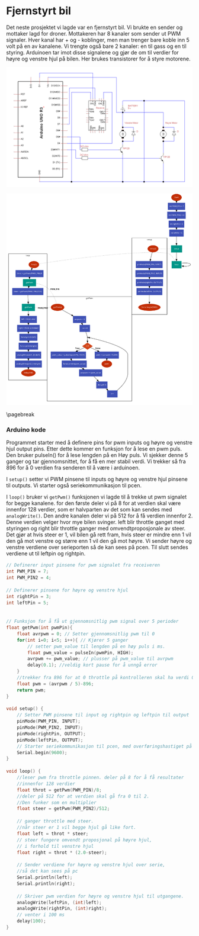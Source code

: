# Fjernstyrt bil


Det neste prosjektet vi lagde var en fjernstyrt bil. Vi brukte en sender og mottaker lagd for droner. Mottakeren har 8 kanaler som sender ut PWM signaler. Hver kanal har + og - koblinger, men man trenger bare koble inn 5 volt på en av kanalene. Vi trengte også bare 2 kanaler: en til gass og en til styring. Arduinoen tar imot disse signalene og gjør de om til verdier for høyre og venstre hjul på bilen. Her brukes transistorer for å styre motorene.

![Tegning bil](pictures/bilen.PNG)

![flowchart til bil](pictures/bilflow2.png)

\pagebreak


### Arduino kode

Programmet starter med å definere pins for pwm inputs og høyre og venstre hjul output pins. Etter dette kommer en funksjon for å lese en pwm puls. Den bruker pulseIn() for å lese lengden på en Høy puls. Vi sjekker denne 5 ganger og tar gjennomsnittet, for å få en mer stabil verdi. Vi trekker så fra 896 for å 0 verdien fra senderen til å være i arduinoen.

I `setup()` setter vi PWM pinsene til inputs og høyre og venstre hjul pinsene til outputs. Vi starter også seriekommunikasjon til pcen.

I `loop()` bruker vi `getPwm()` funksjonen vi lagde til å trekke ut pwm signalet for begge kanalene. for den første deler vi på 8 for at verdien skal være innenfor 128 verdier, som er halvparten av det som kan sendes med `analogWrite()`. Den andre kanalen deler vi på 512 for å få verdien innenfor 2. Denne verdien velger hvor mye bilen svinger. left blir throttle ganget med styringen og right blir throttle ganger med omvendtproposjonale av steer. Det gjør at hvis steer er 1, vil bilen gå rett fram, hvis steer er mindre enn 1 vil den gå mot venstre og større enn 1 vil den gå mot høyre. Vi sender høyre og venstre verdiene over serieporten så de kan sees på pcen. Til slutt sendes verdiene ut til leftpin og rightpin.

```cpp
// Definerer input pinsene for pwm signalet fra receiveren
int PWM_PIN = 7;
int PWM_PIN2 = 4;

// Definerer pinsene for høyre og venstre hjul
int rightPin = 3;
int leftPin = 5;


// Funksjon for å få ut gjennomsnitlig pwm signal over 5 perioder
float getPwm(int pwmPin){
	float avrpwm = 0; // Setter gjennomsnitlig pwm til 0
	for(int i=0; i<5; i++){ // Kjører 5 ganger
		// setter pwm_value til lengden på en høy puls i ms.
		float pwm_value = pulseIn(pwmPin, HIGH);
		avrpwm += pwm_value; // plusser på pwm_value til avrpwm
		delay(0.1); //veldig kort pause for å unngå error
	}
	//trekker fra 896 for at 0 throttle på kontrolleren skal ha verdi 0
	float pwm = (avrpwm / 5)-896;
	return pwm;
}

void setup() {
	// Setter PWM pinsene til input og rightpin og leftpin til output
	pinMode(PWM_PIN, INPUT);
	pinMode(PWM_PIN2, INPUT);
	pinMode(rightPin, OUTPUT);
	pinMode(leftPin, OUTPUT);
	// Starter seriekommunikasjon til pcen, med overføringshastiget på 9600
	Serial.begin(9600);
}

void loop() {
	//leser pwm fra throttle pinnen. deler på 8 for å få resultater
	//innenfor 128 verdier
	float throt = getPwm(PWM_PIN)/8;
	//deler på 512 for at verdien skal gå fra 0 til 2.
	//Den funker som en multiplier
	float steer = getPwm(PWM_PIN2)/512;

	// ganger throttle med steer.
	//når steer er 1 vil begge hjul gå like fort.
	float left = throt * steer;
	// steer fungere omvendt proposjonal på høyre hjul,
	// i forhold til venstre hjul
	float right = throt * (2.0-steer);

	// Sender verdiene for høyre og venstre hjul over serie,
	//så det kan sees på pc
	Serial.println(left);
	Serial.println(right);

	// Skriver pwm verdien for høyre og venstre hjul til utgangene.
	analogWrite(leftPin, (int)left);
	analogWrite(rightPin, (int)right);
	// venter i 100 ms
	delay(100);
}
```

